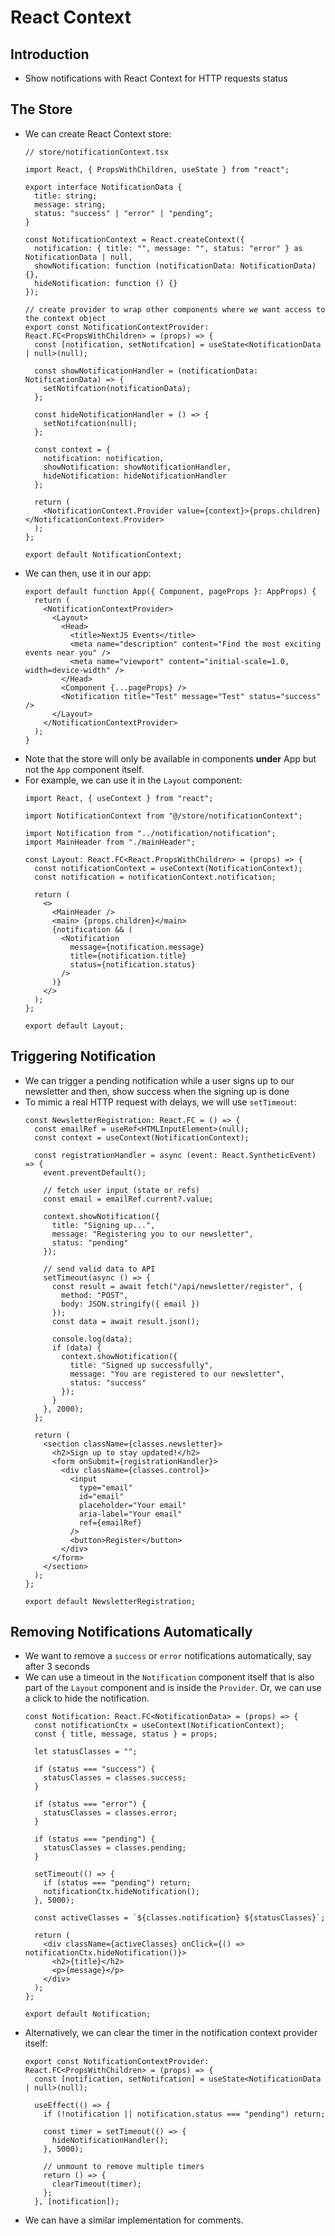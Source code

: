 # React Context

## Introduction

- Show notifications with React Context for HTTP requests status

## The Store

- We can create React Context store:
  ```tsx
  // store/notificationContext.tsx

  import React, { PropsWithChildren, useState } from "react";

  export interface NotificationData {
    title: string;
    message: string;
    status: "success" | "error" | "pending";
  }

  const NotificationContext = React.createContext({
    notification: { title: "", message: "", status: "error" } as NotificationData | null,
    showNotification: function (notificationData: NotificationData) {},
    hideNotification: function () {}
  });

  // create provider to wrap other components where we want access to the context object
  export const NotificationContextProvider: React.FC<PropsWithChildren> = (props) => {
    const [notification, setNotifcation] = useState<NotificationData | null>(null);

    const showNotificationHandler = (notificationData: NotificationData) => {
      setNotifcation(notificationData);
    };

    const hideNotificationHandler = () => {
      setNotifcation(null);
    };

    const context = {
      notification: notification,
      showNotification: showNotificationHandler,
      hideNotification: hideNotificationHandler
    };

    return (
      <NotificationContext.Provider value={context}>{props.children}</NotificationContext.Provider>
    );
  };

  export default NotificationContext;
  ```
- We can then, use it in our app:
  ```tsx
  export default function App({ Component, pageProps }: AppProps) {
    return (
      <NotificationContextProvider>
        <Layout>
          <Head>
            <title>NextJS Events</title>
            <meta name="description" content="Find the most exciting events near you" />
            <meta name="viewport" content="initial-scale=1.0, width=device-width" />
          </Head>
          <Component {...pageProps} />
          <Notification title="Test" message="Test" status="success" />
        </Layout>
      </NotificationContextProvider>
    );
  }
  ```
- Note that the store will only be available in components **under** App but not the `App` component itself.
- For example, we can use it in the `Layout` component:
  ```tsx
  import React, { useContext } from "react";

  import NotificationContext from "@/store/notificationContext";

  import Notification from "../notification/notification";
  import MainHeader from "./mainHeader";

  const Layout: React.FC<React.PropsWithChildren> = (props) => {
    const notificationContext = useContext(NotificationContext);
    const notification = notificationContext.notification;

    return (
      <>
        <MainHeader />
        <main> {props.children}</main>
        {notification && (
          <Notification
            message={notification.message}
            title={notification.title}
            status={notification.status}
          />
        )}
      </>
    );
  };

  export default Layout;
  ```

## Triggering Notification

- We can trigger a pending notification while a user signs up to our newsletter and then, show success when the signing up is done
- To mimic a real HTTP request with delays, we will use `setTimeout`:
  ```tsx
  const NewsletterRegistration: React.FC = () => {
    const emailRef = useRef<HTMLInputElement>(null);
    const context = useContext(NotificationContext);

    const registrationHandler = async (event: React.SyntheticEvent) => {
      event.preventDefault();

      // fetch user input (state or refs)
      const email = emailRef.current?.value;

      context.showNotification({
        title: "Signing up...",
        message: "Registering you to our newsletter",
        status: "pending"
      });

      // send valid data to API
      setTimeout(async () => {
        const result = await fetch("/api/newsletter/register", {
          method: "POST",
          body: JSON.stringify({ email })
        });
        const data = await result.json();

        console.log(data);
        if (data) {
          context.showNotification({
            title: "Signed up successfully",
            message: "You are registered to our newsletter",
            status: "success"
          });
        }
      }, 2000);
    };

    return (
      <section className={classes.newsletter}>
        <h2>Sign up to stay updated!</h2>
        <form onSubmit={registrationHandler}>
          <div className={classes.control}>
            <input
              type="email"
              id="email"
              placeholder="Your email"
              aria-label="Your email"
              ref={emailRef}
            />
            <button>Register</button>
          </div>
        </form>
      </section>
    );
  };

  export default NewsletterRegistration;
  ```

## Removing Notifications Automatically

- We want to remove a `success` or `error` notifications automatically, say after 3 seconds
- We can use a timeout in the `Notification` component itself that is also part of the `Layout` component and is inside the `Provider`. Or, we can use a click to hide the notification.
  ```tsx
  const Notification: React.FC<NotificationData> = (props) => {
    const notificationCtx = useContext(NotificationContext);
    const { title, message, status } = props;

    let statusClasses = "";

    if (status === "success") {
      statusClasses = classes.success;
    }

    if (status === "error") {
      statusClasses = classes.error;
    }

    if (status === "pending") {
      statusClasses = classes.pending;
    }

    setTimeout(() => {
      if (status === "pending") return;
      notificationCtx.hideNotification();
    }, 5000);

    const activeClasses = `${classes.notification} ${statusClasses}`;

    return (
      <div className={activeClasses} onClick={() => notificationCtx.hideNotification()}>
        <h2>{title}</h2>
        <p>{message}</p>
      </div>
    );
  };

  export default Notification;
  ```
- Alternatively, we can clear the timer in the notification context provider itself:
  ```tsx
  export const NotificationContextProvider: React.FC<PropsWithChildren> = (props) => {
    const [notification, setNotifcation] = useState<NotificationData | null>(null);

    useEffect(() => {
      if (!notification || notification.status === "pending") return;

      const timer = setTimeout(() => {
        hideNotificationHandler();
      }, 5000);

      // unmount to remove multiple timers
      return () => {
        clearTimeout(timer);
      };
    }, [notification]);
  ```
- We can have a similar implementation for comments.
